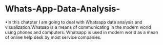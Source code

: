 # Whats-App-Data-Analysis-
•In this chatpter I am going to deal with Whatsapp data analysis and visualization.Whatsap is a means of communicating in the modern world using phones and computers. Whatsapp is used in modern world as a mean of online help desk by most service companies. 
